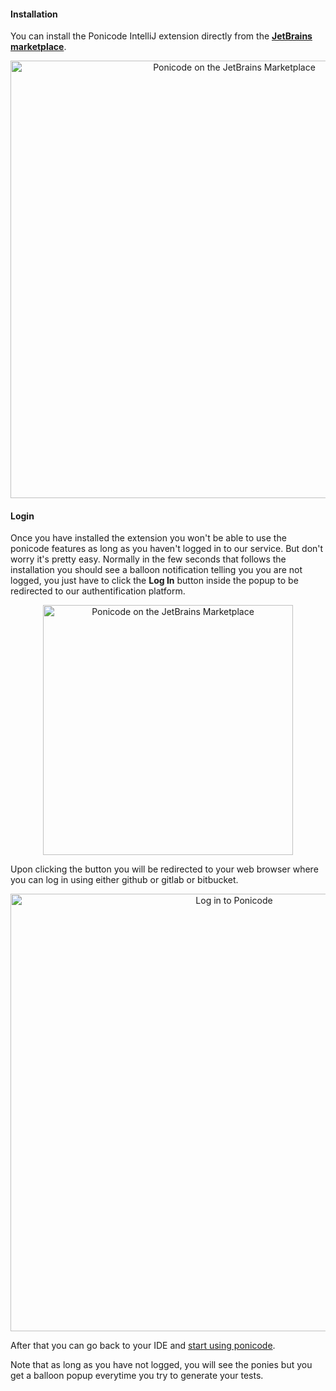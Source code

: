 #### Installation

You can install the Ponicode IntelliJ extension directly from the [**JetBrains marketplace**][extension].

<p align="center">
    <img src="intellij_plugin/images/ponicode-mktplace.png" alt="Ponicode on the JetBrains Marketplace" width="700"/>
</p>

#### Login

Once you have installed the extension you won't be able to use the ponicode features as long as you haven't logged in to our service. But don't worry it's pretty easy. Normally in the few seconds that follows the installation you should see a balloon notification telling you you are not logged, you just have to click the **Log In** button inside the popup to be redirected to our authentification platform.

<p align="center">
    <img src="intellij_plugin/images/login-popup.png" alt="Ponicode on the JetBrains Marketplace" width="400"/>
</p>

Upon clicking the button you will be redirected to your web browser where you can log in using either github or gitlab or bitbucket.

<p align="center">
    <img src="intellij_plugin/images/login-options.png" alt="Log in to Ponicode" width="700"/>
</p>

After that you can go back to your IDE and [start using ponicode](intellij_plugin/use.md).

Note that as long as you have not logged, you will see the ponies but you get a balloon popup everytime you try to generate your tests.

[extension]: https://plugins.jetbrains.com/plugin/17980-ponicode
